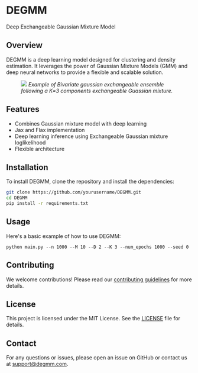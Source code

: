 # DEGMM
Deep Exchangeable Gaussian Mixture Model
## Overview
DEGMM is a deep learning model designed for clustering and density estimation. It leverages the power of Gaussian Mixture Models (GMM) and deep neural networks to provide a flexible and scalable solution.


<figure>
  <img
  src="/figures/figures/example.png"
  >
  <em>Example of Bivariate gaussian exchangeable ensemble following a K=3 components exchangeable Guassian mixture.</em>
</figure>


## Features
- Combines Gaussian mixture model with deep learning
- Jax and Flax implementation
- Deep learning inference using Exchangeable Gaussian mixture loglikelihood
- Flexible architecture

## Installation
To install DEGMM, clone the repository and install the dependencies:
```bash
git clone https://github.com/yourusername/DEGMM.git
cd DEGMM
pip install -r requirements.txt
```

## Usage
Here's a basic example of how to use DEGMM:
```shell
python main.py --n 1000 --M 10 --D 2 --K 3 --num_epochs 1000 --seed 0
```

## Contributing
We welcome contributions! Please read our [contributing guidelines](CONTRIBUTING.md) for more details.

## License
This project is licensed under the MIT License. See the [LICENSE](LICENSE) file for details.

## Contact
For any questions or issues, please open an issue on GitHub or contact us at support@degmm.com.